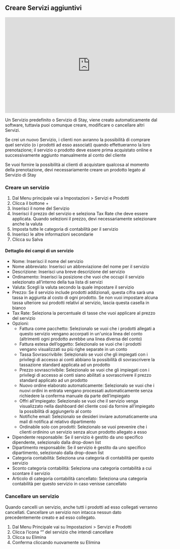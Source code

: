 ## Creare Servizi aggiuntivi

<iframe width="560" height="315" src="https://www.youtube.com/embed/eSzvcaEyNFE" frameborder="0" allow="accelerometer; autoplay; clipboard-write; encrypted-media; gyroscope; picture-in-picture" allowfullscreen></iframe>

Un Servizio predefinito o Servizio di Stay, viene creato automaticamente dal software, tuttavia puoi comunque creare, modificare o cancellare altri Servizi.

Se crei un nuovo Servizio, i clienti non avranno la possibilità di comprare quel servizio (o i prodotti ad esso associati) quando effettueranno la loro prenotazione; il servizio o prodotto deve essere prima acquistato online e successivamente aggiunto manualmente al conto del cliente

Se vuoi fornire la possibilità ai clienti di acquistare qualcosa al momento della prenotazione, devi necessariamente creare un prodotto legato al Servizio di Stay

### Creare un servizio

1. Dal Menu principale vai a Impostazioni > Servizi e Prodotti
2. Clicca il bottone +
3. Inserisci il nome del Servizio
4. Inserisci il prezzo del servizio e seleziona Tax Rate che deve essere applicata. Quando selezioni il prezzo, devi necessariamente selezionare anche la valuta
5. Imposta tutte le categoria di contabilità per il servizio 
6. Inserisci le altre informazioni secondarie
7. Clicca su Salva

#### Dettaglio dei campi di un servizio

* Nome: Inserisci il nome del servizio
* Nome abbreviato: Inserisci un abbreviazione del nome per il servizio
* Descrizione: Inserisci una breve descrizione del servizio
* Ordinamento: Inserisci la posizione che vuoi che occupi il servizio selezionato all’interno della tua lista di servizi
* Valuta: Scegli la valuta secondo la quale impostare il servizio
* Prezzo: Se il servizio include prodotti addizionali, questa cifra sarà una tassa in aggiunta al costo di ogni prodotto. Se non vuoi impostare alcuna tassa ulteriore sui prodotti relativi al servizio, lascia questa casella in bianco
* Tax Rate: Seleziona la percentuale di tasse che vuoi applicare al prezzo del servizio
* Opzioni:
    * Fattura come pacchetto: Selezionalo se vuoi che i prodotti allegati a questo servizio vengano accorpati in un'unica linea del conto (altrimenti ogni prodotto avrebbe una linea diversa del conto)
    * Fattura estesa dell’oggetto: Selezionalo se vuoi che i prodotti vengano visualizzati su più righe separate in un conto
    * Tassa Sovrascrivibile: Selezionalo se vuoi che gli impiegati con i privilegi di accesso ai conti abbiano la possibilità di sovrascrivere la tassazione standard applicata ad un prodotto
    * Prezzo sovrascrivibile: Selezionalo se vuoi che gli impiegati con i privilegi di accesso ai conti siano abilitati a sovrascrivere il prezzo standard applicato ad un prodotto
    * Nuovo ordine elaborato automaticamente: Selezionalo se vuoi che i nuovi ordini in entrata vengano processati automaticamente senza richiedere la conferma manuale da parte dell’impiegato
    * Offri all’impiegato: Selezionalo se vuoi che il servizio venga visualizzato nella dashboard del cliente così da fornire all’impiegato la possibilità di aggiungerlo al conto
    * Notifiche email: Selezionalo se desideri inviare automaticamente una mail di notifica al relativo dipartimento
    * Ordinabile solo con prodotti: Selezionalo se vuoi prevenire che i clienti ordinino un servizio  senza alcun prodotto allegato a esso
* Dipendente responsabile: Se il servizio è gestito da uno specifico dipendente, selezionalo dalla drop-down list
* Dipartimento responsabile: Se il servizio è gestito da uno specifico dipartimento, selezionalo dalla drop-down list
* Categoria contabilità: Seleziona una categoria di contabilità per questo servizio
* Sconto categoria contabilità: Seleziona una categoria contabilità a cui scontare il servizio
* Articolo di categoria contabilità cancellato: Seleziona una categoria contabilità per questo servizio in caso venisse cancellato

### Cancellare un servizio

Quando cancelli un servizio, anche tutti i prodotti ad esso collegati verranno cancellati. Cancellare un servizio non intacca nessun dato precedentemente creato e ad esso collegato.

1. Dal Menu Principale vai su Impostazioni > Servizi e Prodotti
2. Clicca l’icona “” del servizio che intendi cancellare
3. Clicca su Elimina
4. Conferma cliccando nuovamente su Elimina

